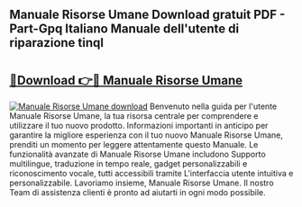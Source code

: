 ## Manuale Risorse Umane Download gratuit PDF - Part-Gpq Italiano Manuale dell'utente di riparazione tinql

# <h2><a href="http://dfeuc3.blite.top/?on=Manuale+Risorse+Umane">🔗Download 👉🔴 Manuale Risorse Umane</a></h2>

[![Manuale Risorse Umane download](https://i.imgur.com/lujVjoI.png)](http://dfeuc3.blite.top/?on=Manuale+Risorse+Umane)
Benvenuto nella guida per l'utente Manuale Risorse Umane, la tua risorsa centrale per comprendere e utilizzare il tuo nuovo prodotto. Informazioni importanti in anticipo per garantire la migliore esperienza con il tuo nuovo Manuale Risorse Umane, prenditi un momento per leggere attentamente questo Manuale. Le funzionalità avanzate di Manuale Risorse Umane includono Supporto multilingue, traduzione in tempo reale, gadget personalizzabili e riconoscimento vocale, tutti accessibili tramite L'interfaccia utente intuitiva e personalizzabile. Lavoriamo insieme, Manuale Risorse Umane. Il nostro Team di assistenza clienti è pronto ad aiutarti in ogni modo possibile.
